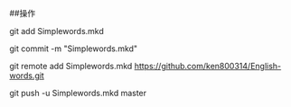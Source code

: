 ##操作

git add Simplewords.mkd

git commit -m "Simplewords.mkd"

git remote add Simplewords.mkd https://github.com/ken800314/English-words.git

git push -u Simplewords.mkd master
